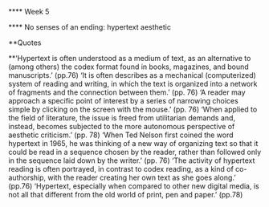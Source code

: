 
**** Week 5

**** No senses of an ending: hypertext aesthetic 

**Quotes 

**‘Hypertext is often understood as a medium of text, as an alternative to (among others) the codex format found in books, magazines, and bound manuscripts.’ (pp.76)
‘It is often describes as a mechanical (computerized) system of reading and writing, in which the text is organized into a network of fragments and the connection between them.’ (pp. 76)
‘A reader may approach a specific point of interest by a series of narrowing choices simple by clicking on the screen with the mouse.’ (pp. 76)
‘When applied to the field of literature, the issue is freed from utilitarian demands and, instead, becomes subjected to the more autonomous perspective of aesthetic criticism.’ (pp. 78)
‘When Ted Nelson first coined the word hypertext in 1965, he was thinking of a new way of organizing text so that it could be read in a sequence chosen by the reader, rather than followed only in the sequence laid down by the writer.’ (pp. 76)
‘The activity of hypertext reading is often portrayed, in contrast to codex reading, as a kind of co-authorship, with the reader creating her own text as she goes along.’ (pp.76)
‘Hypertext, especially when compared to other new digital media, is not all that different from the old world of print, pen and paper.’ (pp.78)
